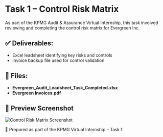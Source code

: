 # Task 1 – Control Risk Matrix

As part of the KPMG Audit & Assurance Virtual Internship, this task involved reviewing and completing the control risk matrix for Evergreen Inc.

## ✅ Deliverables:
- Excel leadsheet identifying key risks and controls
- Invoice backup file used for control validation

## 📂 Files:
- **Evergreen_Audit_Leadsheet_Task_Completed.xlsx**
- **Evergreen Invoices.pdf**

## 📸 Preview Screenshot

![Control Risk Matrix Screenshot](./Evergreen_Control_Risk_Screenshot.png)

📝 Prepared as part of the KPMG Virtual Internship – Task 1


